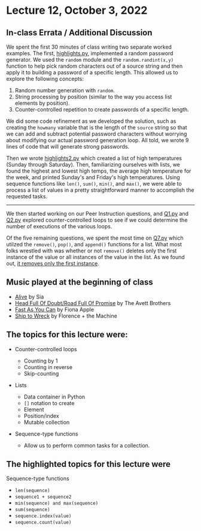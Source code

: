 # Lecture 12, October 3, 2022

## In-class Errata / Additional Discussion

We spent the first 30 minutes of class writing two separate worked examples. The first, [highlights.py](highlights.py), implemented a random password generator. We used the `random` module and the `random.randint(x,y)` function to help pick random characters out of a source string and then apply it to building a password of a specific length.  This allowed us to explore the following concepts:

1. Random number generation with `random`.
2. String processing by position (similar to the way you access list elements by position).
3. Counter-controlled repetition to create passwords of a specific length.

We did some code refinement as we developed the solution, such as creating the `howmany` variable that is the length of the `source` string so that we can add and subtract potential password characters without worrying about modifying our actual password generation loop. All told, we wrote 9 lines of code that will generate strong passwords.

Then we wrote [highlights2.py](highlights2.py) which created a list of high temperatures (Sunday through Saturday). Then, familiarizing ourselves with lists,  we found the highest and lowest high temps, the average high temperature for the week, and printed Sunday's and Friday's high temperatures. Using sequence functions like `len()`, `sum()`, `min()`, and `max()`, we were able to process a list of values in a pretty straightforward manner to accomplish the requested tasks.

----

We then started working on our Peer Instruction questions, and [Q1.py](Q1.py) and [Q2.py](Q2.py) explored counter-controlled loops to see if we could determine the number of executions of the various loops.

Of the five remaining questions, we spent the most time on [Q7.py](Q7.py) which utilzed the `remove()`, `pop()`, and `append()` functions for a list. What most folks wrestled with was whether or not `remove()` deletes only the first instance of the value or all instances of the value in the list. As we found out, [it removes only the first instance](https://www.programiz.com/python-programming/methods/list/remove).


## Music played at the beginning of class

* [Alive](https://www.youtube.com/watch?v=t2NgsJrrAyM) by Sia
* [Head Full Of Doubt/Road Full Of Promise](https://www.youtube.com/watch?v=QeYSqZPzwr8) by The Avett Brothers
* [Fast As You Can](https://www.youtube.com/watch?v=NbxqtbqyoRk) by Fiona Apple
* [Ship to Wreck](https://www.youtube.com/watch?v=HgY7nzGxkD4) by Florence + the Machine


## The topics for this lecture were:

* Counter-controlled loops
	- Counting by 1
 	- Counting in reverse
	- Skip-counting

* Lists
	- Data container in Python
	- `[]` notation to create
	- Element
	- Position/index
	- Mutable collection

* Sequence-type functions
	- Allow us to perform common tasks for a collection.



## The highlighted topics for this lecture were

Sequence-type functions

* `len(sequence)`
* `sequence1 + sequence2`
* `min(sequence) and max(sequence)`
* `sum(sequence)`
* `sequence.index(value)`
* `sequence.count(value)`
